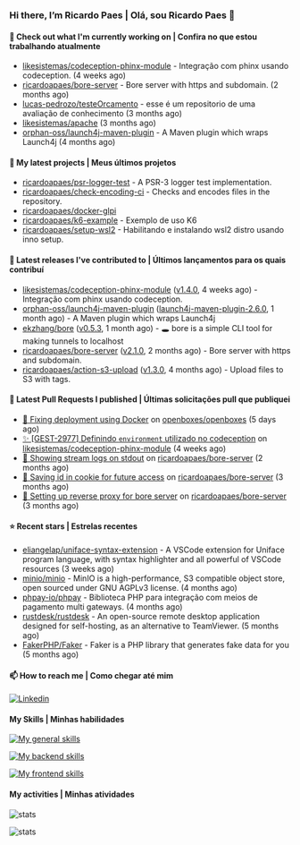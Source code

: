 ### Hi there, I’m Ricardo Paes | Olá, sou Ricardo Paes 👋 

#### 👷 Check out what I'm currently working on | Confira no que estou trabalhando atualmente

- [likesistemas/codeception-phinx-module](https://github.com/likesistemas/codeception-phinx-module) - Integração com phinx usando codeception. (4 weeks ago)
- [ricardoapaes/bore-server](https://github.com/ricardoapaes/bore-server) - Bore server with https and subdomain. (2 months ago)
- [lucas-pedrozo/testeOrcamento](https://github.com/lucas-pedrozo/testeOrcamento) - esse é um repositorio de uma avaliação de conhecimento (3 months ago)
- [likesistemas/apache](https://github.com/likesistemas/apache) (3 months ago)
- [orphan-oss/launch4j-maven-plugin](https://github.com/orphan-oss/launch4j-maven-plugin) - A Maven plugin which wraps Launch4j (4 months ago)

#### 🌱 My latest projects | Meus últimos projetos

- [ricardoapaes/psr-logger-test](https://github.com/ricardoapaes/psr-logger-test) - A PSR-3 logger test implementation.
- [ricardoapaes/check-encoding-ci](https://github.com/ricardoapaes/check-encoding-ci) - Checks and encodes files in the repository.
- [ricardoapaes/docker-glpi](https://github.com/ricardoapaes/docker-glpi)
- [ricardoapaes/k6-example](https://github.com/ricardoapaes/k6-example) - Exemplo de uso K6
- [ricardoapaes/setup-wsl2](https://github.com/ricardoapaes/setup-wsl2) - Habilitando e instalando wsl2 distro usando inno setup.

#### 🔭 Latest releases I've contributed to | Últimos lançamentos para os quais contribuí

- [likesistemas/codeception-phinx-module](https://github.com/likesistemas/codeception-phinx-module) ([v1.4.0](https://github.com/likesistemas/codeception-phinx-module/releases/tag/v1.4.0), 4 weeks ago) - Integração com phinx usando codeception.
- [orphan-oss/launch4j-maven-plugin](https://github.com/orphan-oss/launch4j-maven-plugin) ([launch4j-maven-plugin-2.6.0](https://github.com/orphan-oss/launch4j-maven-plugin/releases/tag/launch4j-maven-plugin-2.6.0), 1 month ago) - A Maven plugin which wraps Launch4j
- [ekzhang/bore](https://github.com/ekzhang/bore) ([v0.5.3](https://github.com/ekzhang/bore/releases/tag/v0.5.3), 1 month ago) - 🕳 bore is a simple CLI tool for making tunnels to localhost
- [ricardoapaes/bore-server](https://github.com/ricardoapaes/bore-server) ([v2.1.0](https://github.com/ricardoapaes/bore-server/releases/tag/v2.1.0), 2 months ago) - Bore server with https and subdomain.
- [ricardoapaes/action-s3-upload](https://github.com/ricardoapaes/action-s3-upload) ([v1.3.0](https://github.com/ricardoapaes/action-s3-upload/releases/tag/v1.3.0), 4 months ago) - Upload files to S3 with tags.

#### 🔨 Latest Pull Requests I published | Últimas solicitações pull que publiquei

- [:whale: Fixing deployment using Docker](https://github.com/openboxes/openboxes/pull/5279) on [openboxes/openboxes](https://github.com/openboxes/openboxes) (5 days ago)
- [✨ [GEST-2977] Definindo `environment` utilizado no codeception](https://github.com/likesistemas/codeception-phinx-module/pull/4) on [likesistemas/codeception-phinx-module](https://github.com/likesistemas/codeception-phinx-module) (4 weeks ago)
- [🔧 Showing stream logs on stdout](https://github.com/ricardoapaes/bore-server/pull/5) on [ricardoapaes/bore-server](https://github.com/ricardoapaes/bore-server) (2 months ago)
- [🔧 Saving id in cookie for future access](https://github.com/ricardoapaes/bore-server/pull/4) on [ricardoapaes/bore-server](https://github.com/ricardoapaes/bore-server) (3 months ago)
- [🔧 Setting up reverse proxy for bore server](https://github.com/ricardoapaes/bore-server/pull/3) on [ricardoapaes/bore-server](https://github.com/ricardoapaes/bore-server) (3 months ago)

#### ⭐ Recent stars | Estrelas recentes

- [eliangelap/uniface-syntax-extension](https://github.com/eliangelap/uniface-syntax-extension) - A VSCode extension for Uniface program language, with syntax highlighter and all powerful of VSCode resources (3 weeks ago)
- [minio/minio](https://github.com/minio/minio) - MinIO is a high-performance, S3 compatible object store, open sourced under GNU AGPLv3 license. (4 months ago)
- [phpay-io/phpay](https://github.com/phpay-io/phpay) - Biblioteca PHP para integração com meios de pagamento multi gateways. (4 months ago)
- [rustdesk/rustdesk](https://github.com/rustdesk/rustdesk) - An open-source remote desktop application designed for self-hosting, as an alternative to TeamViewer. (5 months ago)
- [FakerPHP/Faker](https://github.com/FakerPHP/Faker) - Faker is a PHP library that generates fake data for you (5 months ago)

#### 📫 How to reach me | Como chegar até mim

[![Linkedin](https://img.shields.io/badge/LinkedIn-0077B5?style=for-the-badge&logo=linkedin&logoColor=white)](https://www.linkedin.com/in/ricardo-paes-5039ba4b)

#### My Skills | Minhas habilidades

[![My general skills](https://skillicons.dev/icons?i=linux,bash,git,docker,aws,gcp,kubernetes,githubactions,nginx,sentry,vim,vscode)](https://skillicons.dev)

[![My backend skills](https://skillicons.dev/icons?i=php,java,nodejs,go,kotlin,ts,laravel,androidstudio)](https://skillicons.dev)

[![My frontend skills](https://skillicons.dev/icons?i=webpack,react,angular,js,html,css,jquery)](https://skillicons.dev)

#### My activities | Minhas atividades

![stats](https://github-readme-stats.vercel.app/api?username=ricardoapaes&show_icons=true&hide_title=false&count_private=true&theme=radical&border_color=000000)

![stats](https://github-readme-stats.vercel.app/api/top-langs/?username=ricardoapaes&layout=compact&langs_count=16&theme=radical&&count_private=true&border_color=000000)